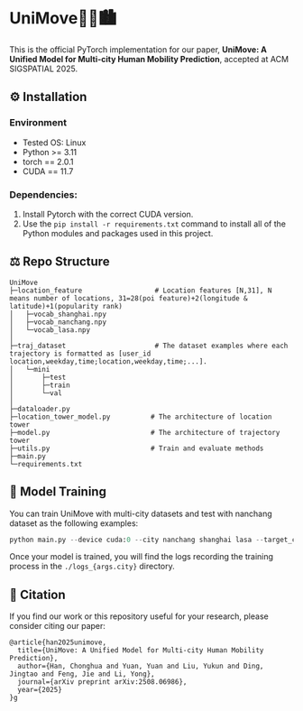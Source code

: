 # UniMove🚶‍♂️🏙️

This is the official PyTorch implementation for our paper, **UniMove: A Unified Model for Multi-city Human Mobility Prediction**, accepted at ACM SIGSPATIAL 2025. 

## ⚙️ Installation
### Environment
- Tested OS: Linux
- Python >= 3.11
- torch == 2.0.1
- CUDA == 11.7

### Dependencies:
1. Install Pytorch with the correct CUDA version.
2. Use the `pip install -r requirements.txt` command to install all of the Python modules and packages used in this project.


## ⚖ Repo Structure

```
UniMove  
├─location_feature                  # Location features [N,31], N means number of locations, 31=28(poi feature)+2(longitude & latitude)+1(popularity rank)  
│   ├─vocab_shanghai.npy        
│   ├─vocab_nanchang.npy      
│   └─vocab_lasa.npy    
│  
├─traj_dataset                      # The dataset examples where each trajectory is formatted as [user_id location,weekday,time;location,weekday,time;...].  
│   └─mini  
│       ├─test        
│       ├─train       
│       └─val     
│  
├─dataloader.py  
├─location_tower_model.py          # The architecture of location tower  
├─model.py                         # The architecture of trajectory tower  
├─utils.py                         # Train and evaluate methods  
├─main.py  
└─requirements.txt
```



## 🏃 Model Training
You can train UniMove with multi-city datasets and test with nanchang dataset as the following examples:

```python
python main.py --device cuda:0 --city nanchang shanghai lasa --target_city nanchang
```

Once your model is trained, you will find the logs recording the training process in the  `./logs_{args.city}` directory.

## 📜 Citation
If you find our work or this repository useful for your research, please consider citing our paper:
```
@article{han2025unimove,
  title={UniMove: A Unified Model for Multi-city Human Mobility Prediction},
  author={Han, Chonghua and Yuan, Yuan and Liu, Yukun and Ding, Jingtao and Feng, Jie and Li, Yong},
  journal={arXiv preprint arXiv:2508.06986},
  year={2025}
}g
```
